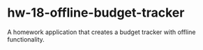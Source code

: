 # hw-18-offline-budget-tracker
A homework application that creates a budget tracker with offline functionality.
